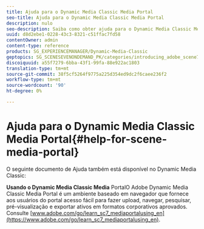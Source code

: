 ```yaml
---
title: Ajuda para o Dynamic Media Classic Media Portal
seo-title: Ajuda para o Dynamic Media Classic Media Portal
description: nulo
seo-description: Saiba como obter ajuda para o Dynamic Media Classic Media Portal.
uuid: d8d2ebe1-0228-43c3-8321-c51ffac7fd58
contentOwner: admin
content-type: reference
products: SG_EXPERIENCEMANAGER/Dynamic-Media-Classic
geptopics: SG_SCENESEVENONDEMAND_PK/categories/introducing_adobe_scene7
discoiquuid: a55f7279-6bba-43f1-99fa-88e922ac1803
translation-type: tm+mt
source-git-commit: 38f5cf5264f9775a225d354ed9dc2f6caee236f2
workflow-type: tm+mt
source-wordcount: '90'
ht-degree: 0%

---
```



# Ajuda para o Dynamic Media Classic Media Portal{#help-for-scene-media-portal}

O seguinte documento de Ajuda também está disponível no Dynamic Media Classic:

**Usando o Dynamic Media Classic Media** PortalO Adobe Dynamic Media Classic Media Portal é um ambiente baseado em navegador que fornece aos usuários do portal acesso fácil para fazer upload, navegar, pesquisar, pré-visualização e exportar ativos em formatos corporativos aprovados. Consulte [www.adobe.com/go/learn_sc7_mediaportalusing_en](https://www.adobe.com/go/learn_sc7_mediaportalusing_en).

